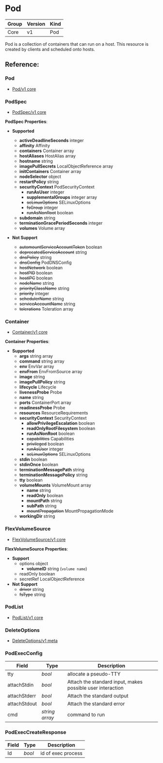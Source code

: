 # Pod

| Group | Version | Kind |
| --- | --- | --- |
| Core | v1 | Pod |

Pod is a collection of containers that can run on a host. This resource is created by clients and scheduled onto hosts.


## Reference:

### Pod

- [Pod/v1 core](https://v1-9.docs.kubernetes.io/docs/reference/generated/kubernetes-api/v1.9/#pod-v1-core)

### PodSpec

- [PodSpec/v1 core](https://v1-9.docs.kubernetes.io/docs/reference/generated/kubernetes-api/v1.9/#podspec-v1-core)

**PodSpec Properties**:

- **Supported**
  - **activeDeadlineSeconds** integer
  - **affinity** Affinity
  - **containers** Container array
  - **hostAliases** HostAlias array
  - **hostname** string
  - **imagePullSecrets** LocalObjectReference array
  - **initContainers** Container array
  - **nodeSelector** object
  - **restartPolicy** string
  - **securityContext** PodSecurityContext
    - **runAsUser** integer
    - **supplementalGroups** integer array
    - ~~seLinuxOptions~~ SELinuxOptions
    - ~~fsGroup~~ integer
    - ~~runAsNonRoot~~ boolean
  - **subdomain** string
  - **terminationGracePeriodSeconds** integer
  - **volumes** Volume array

- **Not Support**
  - ~~automountServiceAccountToken~~ boolean
  - ~~deprecatedServiceAccount~~ string
  - ~~dnsPolicy~~ string
  - ~~dnsConfig~~ PodDNSConfig
  - ~~hostNetwork~~ boolean
  - ~~hostPID~~ boolean
  - ~~hostIPC~~ boolean
  - ~~nodeName~~ string
  - ~~priorityClassName~~ string
  - ~~priority~~ integer
  - ~~schedulerName~~ string
  - ~~serviceAccountName~~ string
  - ~~tolerations~~ Toleration array

### Container

- [Container/v1 core](https://v1-9.docs.kubernetes.io/docs/reference/generated/kubernetes-api/v1.9/#container-v1-core)

**Container Properties**:
- **Supported**
  - **args** string array
  - **command** string array
  - **env** EnvVar array
  - **envFrom** EnvFromSource array
  - **image** string
  - **imagePullPolicy** string
  - **lifecycle** Lifecycle
  - **livenessProbe** Probe
  - **name** string
  - **ports** ContainerPort array
  - **readinessProbe** Probe
  - **resources** ResourceRequirements
  - **securityContext** SecurityContext
    - **allowPrivilegeEscalation** boolean
    - **readOnlyRootFilesystem** boolean
    - **runAsNonRoot** boolean
    - ~~capabilities~~ Capabilities
    - ~~privileged~~ boolean
    - ~~runAsUser~~ integer
    - ~~seLinuxOptions~~ SELinuxOptions
  - **stdin** boolean
  - **stdinOnce** boolean
  - **terminationMessagePath** string
  - **terminationMessagePolicy** string
  - **tty** boolean
  - **volumeMounts** VolumeMount array
    - **name** string
    - **readOnly** boolean
    - **mountPath** string
    - **subPath** string
    - ~~mountPropagation~~ MountPropagationMode
  - **workingDir** string


### FlexVolumeSource

- [FlexVolumeSource/v1 core](https://v1-9.docs.kubernetes.io/docs/reference/generated/kubernetes-api/v1.9/#flexvolumesource-v1-core)

**FlexVolumeSource Properties**:
- **Support**
  - options object
    - **volumeID** string (`volume name`)
  - readOnly boolean
  - secretRef LocalObjectReference
- **Not Support**
  - ~~driver~~ string
  - ~~fsType~~ string


### PodList

- [PodList/v1 core](https://v1-9.docs.kubernetes.io/docs/reference/generated/kubernetes-api/v1.9/#podlist-v1-core)

### DeleteOptions

- [DeleteOptions/v1 meta](https://v1-9.docs.kubernetes.io/docs/reference/generated/kubernetes-api/v1.9/#deleteoptions-v1-meta)

### PodExecConfig

| Field | Type | Description |
| --- | --- | --- |
| tty | _bool_ | allocate a pseudo-TTY |
| attachStdin | _bool_ | Attach the standard input, makes possible user interaction |
| attachStderr | _bool_ | Attach the standard output |
| attachStdout | _bool_ | Attach the standard error |
| cmd | _string array_ | command to run |

### PodExecCreateResponse

| Field | Type | Description |
| --- | --- | --- |
| Id | _bool_ | id of exec process |

